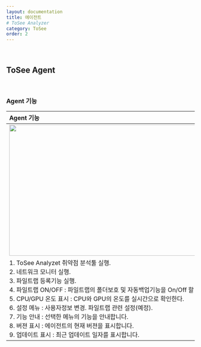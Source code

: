 ```yaml
---
layout: documentation
title: 에이전트
# ToSee Analyzer
category: ToSee
order: 2
---
```

&nbsp;
&nbsp;
## ToSee Agent
&nbsp;

### Agent 기능

|Agent 기능|
|:----------|
| <img src="../../assets/images/agent/agent.png" width="650px" height="350px"/> |
| 1. ToSee Analyzet 취약점 분석툴 실행. <br> 2. 네트워크 모니터 실행. <br> 3. 파일트랩 등록기능 실행. <br> 4. 파일트랩 ON/OFF : 파일트랩의 폴더보호 및 자동백업기능을 On/Off 할 수 있습니다. <br> 5. CPU/GPU 온도 표시 : CPU와 GPU의 온도를 실시간으로 확인한다. <br> 6. 설정 메뉴 : 사용자정보 변경. 파일트랩 관련 설정(예정). <br> 7. 기능 안내 : 선택한 메뉴의 기능을 안내합니다. <br> 8. 버젼 표시 : 에이전트의 현재 버젼을 표시합니다. <br> 9. 업데이트 표시 : 최근 업데이트 일자를 표시합니다. |
